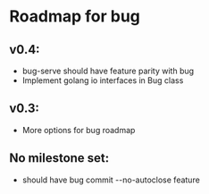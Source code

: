 # Roadmap for bug

## v0.4:
- bug-serve should have feature parity with bug
- Implement golang io interfaces in Bug class

## v0.3:
- More options for bug roadmap

## No milestone set:
- should have bug commit --no-autoclose feature
